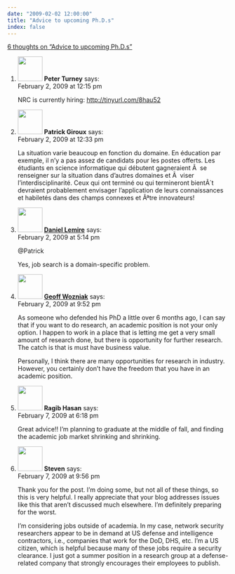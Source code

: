 ```yaml
---
date: "2009-02-02 12:00:00"
title: "Advice to upcoming Ph.D.s"
index: false
---
```


[6 thoughts on &ldquo;Advice to upcoming Ph.D.s&rdquo;](/lemire/blog/2009/02-02-advice-to-upcoming-phds)

<ol class="comment-list">
<li id="comment-50595" class="comment even thread-even depth-1">
<div class="comment-author vcard">
<img alt src="https://secure.gravatar.com/avatar/eb2d858a6ccea692bf677ad2c66623ad?s=56&#038;d=mm&#038;r=g" srcset="https://secure.gravatar.com/avatar/eb2d858a6ccea692bf677ad2c66623ad?s=112&#038;d=mm&#038;r=g 2x" class="avatar avatar-56 photo" height="56" width="56" decoding="async" /> <b class="fn">Peter Turney</b> <span class="says">says:</span> </div>
<div class="comment-metadata"><time datetime="2009-02-02T12:15:34+00:00">February 2, 2009 at 12:15 pm</time></a> </div>
<div class="comment-content">
<p>NRC is currently hiring: <a href="https://tinyurl.com/8hau52" rel="nofollow ugc">http://tinyurl.com/8hau52</a></p>
</div>
</li>
<li id="comment-50596" class="comment odd alt thread-odd thread-alt depth-1">
<div class="comment-author vcard">
<img alt src="https://secure.gravatar.com/avatar/129577dd1778cc44ae44ad1509fda998?s=56&#038;d=mm&#038;r=g" srcset="https://secure.gravatar.com/avatar/129577dd1778cc44ae44ad1509fda998?s=112&#038;d=mm&#038;r=g 2x" class="avatar avatar-56 photo" height="56" width="56" decoding="async" /> <b class="fn">Patrick Giroux</b> <span class="says">says:</span> </div>
<div class="comment-metadata"><time datetime="2009-02-02T12:33:48+00:00">February 2, 2009 at 12:33 pm</time></a> </div>
<div class="comment-content">
<p>La situation varie beaucoup en fonction du domaine. En éducation par exemple, il n&rsquo;y a pas assez de candidats pour les postes offerts. Les étudiants en science informatique qui débutent gagneraient Ã  se renseigner sur la situation dans d&rsquo;autres domaines et Ã  viser l&rsquo;interdisciplinarité. Ceux qui ont terminé ou qui termineront bientÃ´t devraient probablement envisager l&rsquo;application de leurs connaissances et habiletés dans des champs connexes et Ãªtre innovateurs!</p>
</div>
</li>
<li id="comment-50597" class="comment byuser comment-author-lemire bypostauthor even thread-even depth-1">
<div class="comment-author vcard">
<img alt src="https://secure.gravatar.com/avatar/2ca999bef9535950f5b84281a4dab006?s=56&#038;d=mm&#038;r=g" srcset="https://secure.gravatar.com/avatar/2ca999bef9535950f5b84281a4dab006?s=112&#038;d=mm&#038;r=g 2x" class="avatar avatar-56 photo" height="56" width="56" loading="lazy" decoding="async" /> <b class="fn"><a href="https://lemire.me/blog/" class="url" rel="ugc">Daniel Lemire</a></b> <span class="says">says:</span> </div>
<div class="comment-metadata"><time datetime="2009-02-02T17:14:22+00:00">February 2, 2009 at 5:14 pm</time></a> </div>
<div class="comment-content">
<p>@Patrick</p>
<p>Yes, job search is a domain-specific problem.</p>
</div>
</li>
<li id="comment-50598" class="comment odd alt thread-odd thread-alt depth-1">
<div class="comment-author vcard">
<img alt src="https://secure.gravatar.com/avatar/4d102649ca02e45a9b0ed6a00ff84804?s=56&#038;d=mm&#038;r=g" srcset="https://secure.gravatar.com/avatar/4d102649ca02e45a9b0ed6a00ff84804?s=112&#038;d=mm&#038;r=g 2x" class="avatar avatar-56 photo" height="56" width="56" loading="lazy" decoding="async" /> <b class="fn"><a href="http://wozniak.ca/" class="url" rel="ugc external nofollow">Geoff Wozniak</a></b> <span class="says">says:</span> </div>
<div class="comment-metadata"><time datetime="2009-02-02T21:52:26+00:00">February 2, 2009 at 9:52 pm</time></a> </div>
<div class="comment-content">
<p>As someone who defended his PhD a little over 6 months ago, I can say that if you want to do research, an academic position is not your only option. I happen to work in a place that is letting me get a very small amount of research done, but there is opportunity for further research. The catch is that is must have business value.</p>
<p>Personally, I think there are many opportunities for research in industry. However, you certainly don&rsquo;t have the freedom that you have in an academic position.</p>
</div>
</li>
<li id="comment-50617" class="comment even thread-even depth-1">
<div class="comment-author vcard">
<img alt src="https://secure.gravatar.com/avatar/760eba8af174892f515dfccacd2d58cf?s=56&#038;d=mm&#038;r=g" srcset="https://secure.gravatar.com/avatar/760eba8af174892f515dfccacd2d58cf?s=112&#038;d=mm&#038;r=g 2x" class="avatar avatar-56 photo" height="56" width="56" loading="lazy" decoding="async" /> <b class="fn">Ragib Hasan</b> <span class="says">says:</span> </div>
<div class="comment-metadata"><time datetime="2009-02-07T18:18:44+00:00">February 7, 2009 at 6:18 pm</time></a> </div>
<div class="comment-content">
<p>Great advice!! I&rsquo;m planning to graduate at the middle of fall, and finding the academic job market shrinking and shrinking.</p>
</div>
</li>
<li id="comment-50618" class="comment odd alt thread-odd thread-alt depth-1">
<div class="comment-author vcard">
<img alt src="https://secure.gravatar.com/avatar/?s=56&#038;d=mm&#038;r=g" srcset="https://secure.gravatar.com/avatar/?s=112&#038;d=mm&#038;r=g 2x" class="avatar avatar-56 photo avatar-default" height="56" width="56" loading="lazy" decoding="async" /> <b class="fn">Steven</b> <span class="says">says:</span> </div>
<div class="comment-metadata"><time datetime="2009-02-07T21:56:44+00:00">February 7, 2009 at 9:56 pm</time></a> </div>
<div class="comment-content">
<p>Thank you for the post. I&rsquo;m doing some, but not all of these things, so this is very helpful. I really appreciate that your blog addresses issues like this that aren&rsquo;t discussed much elsewhere. I&rsquo;m definitely preparing for the worst.</p>
<p>I&rsquo;m considering jobs outside of academia. In my case, network security researchers appear to be in demand at US defense and intelligence contractors, i.e., companies that work for the DoD, DHS, etc. I&rsquo;m a US citizen, which is helpful because many of these jobs require a security clearance. I just got a summer position in a research group at a defense-related company that strongly encourages their employees to publish.</p>
</div>
</li>
</ol>
